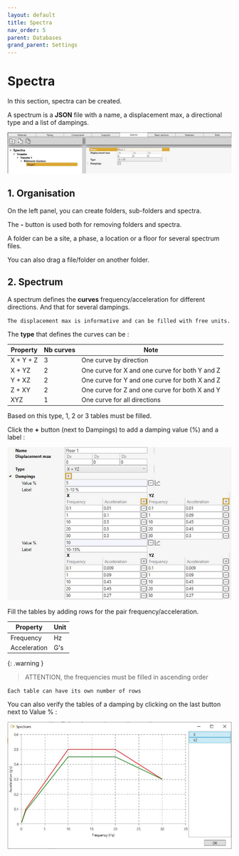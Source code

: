 ```yaml
---
layout: default
title: Spectra
nav_order: 5
parent: Databases
grand_parent: Settings
---
```


# Spectra

In this section, spectra can be created.

A spectrum is a **JSON** file with a name, a displacement max, a directional type and a list of dampings.

![Image](../../Images/Spectra1.jpg)

## 1. Organisation

On the left panel, you can create folders, sub-folders and spectra.

The **-** button is used both for removing folders and spectra.

A folder can be a site, a phase, a location or a floor for several spectrum files.

You can also drag a file/folder on another folder.

## 2. Spectrum

A spectrum defines the **curves** frequency/acceleration for different directions. And that for several dampings.

    The displacement max is informative and can be filled with free units.

The **type** that defines the curves can be :

| Property | Nb curves | Note |
| -------- | ---- | --- |
| X + Y + Z | 3 | One curve by direction | 
| X + YZ | 2 | One curve for X and one curve for both Y and Z | 
| Y + XZ | 2 | One curve for Y and one curve for both X and Z | 
| Z + XY | 2 | One curve for Z and one curve for both X and Y | 
| XYZ | 1 | One curve for all directions | 

Based on this type, 1, 2 or 3 tables must be filled.

Click the **+** button (next to Dampings) to add a damping value (%) and a label :

![Image](../../Images/Spectra2.jpg)

Fill the tables by adding rows for the pair frequency/acceleration.

| Property | Unit |
| -------- | ---- | 
| Frequency | Hz | 
| Acceleration | G's | 

{: .warning }
>ATTENTION, the frequencies must be filled in ascending order

    Each table can have its own number of rows

You can also verify the tables of a damping by clicking on the last button next to Value % :

![Image](../../Images/Spectra3.jpg)